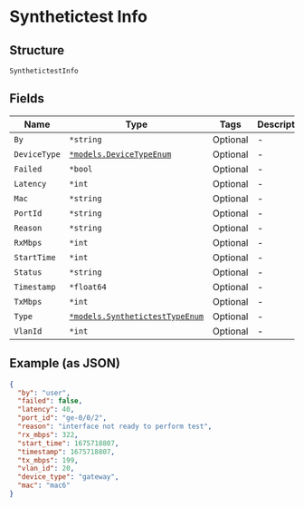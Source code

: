 
# Synthetictest Info

## Structure

`SynthetictestInfo`

## Fields

| Name | Type | Tags | Description |
|  --- | --- | --- | --- |
| `By` | `*string` | Optional | - |
| `DeviceType` | [`*models.DeviceTypeEnum`](../../doc/models/device-type-enum.md) | Optional | - |
| `Failed` | `*bool` | Optional | - |
| `Latency` | `*int` | Optional | - |
| `Mac` | `*string` | Optional | - |
| `PortId` | `*string` | Optional | - |
| `Reason` | `*string` | Optional | - |
| `RxMbps` | `*int` | Optional | - |
| `StartTime` | `*int` | Optional | - |
| `Status` | `*string` | Optional | - |
| `Timestamp` | `*float64` | Optional | - |
| `TxMbps` | `*int` | Optional | - |
| `Type` | [`*models.SynthetictestTypeEnum`](../../doc/models/synthetictest-type-enum.md) | Optional | - |
| `VlanId` | `*int` | Optional | - |

## Example (as JSON)

```json
{
  "by": "user",
  "failed": false,
  "latency": 40,
  "port_id": "ge-0/0/2",
  "reason": "interface not ready to perform test",
  "rx_mbps": 322,
  "start_time": 1675718807,
  "timestamp": 1675718807,
  "tx_mbps": 199,
  "vlan_id": 20,
  "device_type": "gateway",
  "mac": "mac6"
}
```

